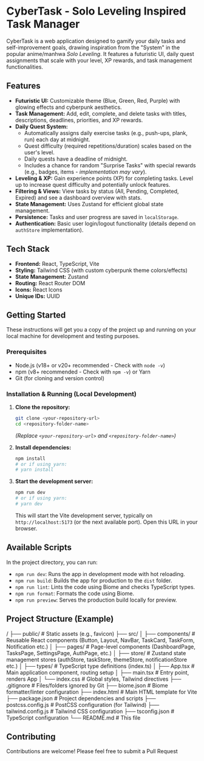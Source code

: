 # CyberTask - Solo Leveling Inspired Task Manager

CyberTask is a web application designed to gamify your daily tasks and self-improvement goals, drawing inspiration from the "System" in the popular anime/manhwa *Solo Leveling*. It features a futuristic UI, daily quest assignments that scale with your level, XP rewards, and task management functionalities.

## Features

* **Futuristic UI:** Customizable theme (Blue, Green, Red, Purple) with glowing effects and cyberpunk aesthetics.
* **Task Management:** Add, edit, complete, and delete tasks with titles, descriptions, deadlines, priorities, and XP rewards.
* **Daily Quest System:**
    * Automatically assigns daily exercise tasks (e.g., push-ups, plank, run) each day at midnight.
    * Quest difficulty (required repetitions/duration) scales based on the user's level.
    * Daily quests have a deadline of midnight.
    * Includes a chance for random "Surprise Tasks" with special rewards (e.g., badges, items - *implementation may vary*).
* **Leveling & XP:** Gain experience points (XP) for completing tasks. Level up to increase quest difficulty and potentially unlock features.
* **Filtering & Views:** View tasks by status (All, Pending, Completed, Expired) and see a dashboard overview with stats.
* **State Management:** Uses Zustand for efficient global state management.
* **Persistence:** Tasks and user progress are saved in `localStorage`.
* **Authentication:** Basic user login/logout functionality (details depend on `authStore` implementation).

## Tech Stack

* **Frontend:** React, TypeScript, Vite
* **Styling:** Tailwind CSS (with custom cyberpunk theme colors/effects)
* **State Management:** Zustand
* **Routing:** React Router DOM
* **Icons:** React Icons
* **Unique IDs:** UUID

## Getting Started

These instructions will get you a copy of the project up and running on your local machine for development and testing purposes.

### Prerequisites

* Node.js (v18+ or v20+ recommended - Check with `node -v`)
* npm (v8+ recommended - Check with `npm -v`) or Yarn
* Git (for cloning and version control)

### Installation & Running (Local Development)

1.  **Clone the repository:**
    ```bash
    git clone <your-repository-url>
    cd <repository-folder-name>
    ```
    *(Replace `<your-repository-url>` and `<repository-folder-name>`)*

2.  **Install dependencies:**
    ```bash
    npm install
    # or if using yarn:
    # yarn install
    ```

3.  **Start the development server:**
    ```bash
    npm run dev
    # or if using yarn:
    # yarn dev
    ```
    This will start the Vite development server, typically on `http://localhost:5173` (or the next available port). Open this URL in your browser.

## Available Scripts

In the project directory, you can run:

* `npm run dev`: Runs the app in development mode with hot reloading.
* `npm run build`: Builds the app for production to the `dist` folder.
* `npm run lint`: Lints the code using Biome and checks TypeScript types.
* `npm run format`: Formats the code using Biome.
* `npm run preview`: Serves the production build locally for preview.

## Project Structure (Example)

/
├── public/          # Static assets (e.g., favicon)
├── src/
│   ├── components/  # Reusable React components (Button, Layout, NavBar, TaskCard, TaskForm, Notification etc.)
│   ├── pages/       # Page-level components (DashboardPage, TasksPage, SettingsPage, AuthPage, etc.)
│   ├── store/       # Zustand state management stores (authStore, taskStore, themeStore, notificationStore etc.)
│   ├── types/       # TypeScript type definitions (index.ts)
│   ├── App.tsx      # Main application component, routing setup
│   ├── main.tsx     # Entry point, renders App
│   └── index.css    # Global styles, Tailwind directives
├── .gitignore       # Files/folders ignored by Git
├── biome.json       # Biome formatter/linter configuration
├── index.html       # Main HTML template for Vite
├── package.json     # Project dependencies and scripts
├── postcss.config.js # PostCSS configuration (for Tailwind)
├── tailwind.config.js # Tailwind CSS configuration
├── tsconfig.json    # TypeScript configuration
└── README.md        # This file




## Contributing

Contributions are welcome! Please feel free to submit a Pull Request
